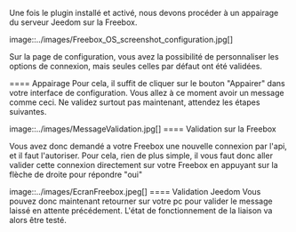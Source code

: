 Une fois le plugin installé et activé, nous devons procéder à un appairage du serveur Jeedom sur la Freebox.

image::../images/Freebox_OS_screenshot_configuration.jpg[]

Sur la page de configuration, vous avez la possibilité de personnaliser les options de connexion, mais seules celles par défaut ont été validées.

==== Appairage
Pour cela, il suffit de cliquer sur le bouton "Appairer" dans votre interface de configuration.
Vous allez à ce moment avoir un message comme ceci.
Ne validez surtout pas maintenant, attendez les étapes suivantes.

image::../images/MessageValidation.jpg[]
==== Validation sur la Freebox

Vous avez donc demandé a votre Freebox une nouvelle connexion par l'api, et il faut l'autoriser.
Pour cela, rien de plus simple, il vous faut donc aller valider cette connexion directement sur votre Freebox en appuyant sur la flèche de droite pour répondre "oui"

image::../images/EcranFreebox.jpeg[]
==== Validation Jeedom
Vous pouvez donc maintenant retourner sur votre pc pour valider le message laissé en attente précédement.
L'état de fonctionnement de la liaison va alors être testé.
